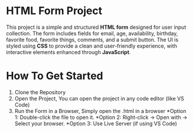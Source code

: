 # HTML Form Project

This project is a simple and structured **HTML form** designed for user input collection. 
The form includes fields for email, age, availability, birthday, favorite food, favorite things, comments, and a submit button.
The UI is styled using **CSS** to provide a clean and user-friendly experience, with interactive elements enhanced through **JavaScript**.

# How To Get Started

1.  Clone the Repository
2.  Open the Project, You can open the project in any code editor (like VS Code)
3.  Run the Form in a Browser, Simply open the .html in a browser
*Option 1: Double-click the file to open it.
*Option 2: Right-click → Open with → Select your browser.
*Option 3: Use Live Server (if using VS Code)

